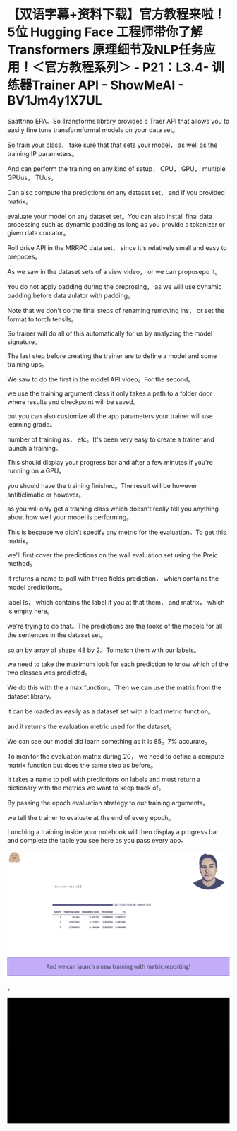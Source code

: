 # 【双语字幕+资料下载】官方教程来啦！5位 Hugging Face 工程师带你了解 Transformers 原理细节及NLP任务应用！＜官方教程系列＞ - P21：L3.4- 训练器Trainer API - ShowMeAI - BV1Jm4y1X7UL

Saattrino EPA。So Transforms library provides a Traer API that allows you to easily fine tune transformformal models on your data set。

So train your class， take sure that that sets your model， as well as the training IP parameters。

And can perform the training on any kind of setup， CPU， GPU， multiple GPUus， TUus。

Can also compute the predictions on any dataset set， and if you provided matrix。

 evaluate your model on any dataset set。You can also install final data processing such as dynamic padding as long as you provide a tokenizer or given data coulator。

Roll drive API in the MRRPC data set， since it's relatively small and easy to prepoces。

As we saw in the dataset sets of a view video， or we can proposepo it。

You do not apply padding during the preprosing， as we will use dynamic padding before data aulator with padding。

Note that we don't do the final steps of renaming removing ins， or set the format to torch tensils。

So trainer will do all of this automatically for us by analyzing the model signature。

The last step before creating the trainer are to define a model and some training ups。

We saw to do the first in the model API video。For the second。

 we use the training argument class it only takes a path to a folder door where results and checkpoint will be saved。

 but you can also customize all the app parameters your trainer will use learning grade。

 number of training as， etc。It's been very easy to create a trainer and launch a training。

This should display your progress bar and after a few minutes if you're running on a GPU。

 you should have the training finished。The result will be however antiticlimatic or however。

 as you will only get a training class which doesn't really tell you anything about how well your model is performing。

This is because we didn't specify any metric for the evaluation。To get this matrix。

 we'll first cover the predictions on the wall evaluation set using the Preic method。

It returns a name to poll with three fields prediction， which contains the model predictions。

 label Is， which contains the label if you at that them， and matrix， which is empty here。

 we're trying to do that。The predictions are the looks of the models for all the sentences in the dataset set。

 so an by array of shape 48 by 2。To match them with our labels。

 we need to take the maximum look for each prediction to know which of the two classes was predicted。

We do this with the a max function。Then we can use the matrix from the dataset library。

 it can be loaded as easily as a dataset set with a load metric function。

 and it returns the evaluation metric used for the dataset。

We can see our model did learn something as it is 85。7% accurate。

To monitor the evaluation matrix during 20， we need to define a compute matrix function but does the same step as before。

It takes a name to poll with predictions on labels and must return a dictionary with the metrics we want to keep track of。

By passing the epoch evaluation strategy to our training arguments。

 we tell the trainer to evaluate at the end of every epoch。

Lunching a training inside your notebook will then display a progress bar and complete the table you see here as you pass every apo。



![](img/1ef271a91eb13804a6c25e3c97f83cbb_1.png)

。

![](img/1ef271a91eb13804a6c25e3c97f83cbb_3.png)